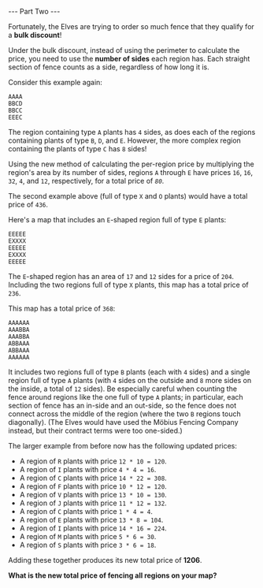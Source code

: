 --- Part Two ---

Fortunately, the Elves are trying to order so much fence that they qualify for a **bulk discount**!

Under the bulk discount, instead of using the perimeter to calculate the price, you need to use the **number of sides** each region has. Each straight section of fence counts as a side, regardless of how long it is.

Consider this example again:

```
AAAA
BBCD
BBCC
EEEC
```

The region containing type `A` plants has `4` sides, as does each of the regions containing plants of type `B`, `D`, and `E`. However, the more complex region containing the plants of type `C` has `8` sides!

Using the new method of calculating the per-region price by multiplying the region's area by its number of sides, regions `A` through `E` have prices `16`, `16`, `32`, `4`, and `12`, respectively, for a total price of *`80`*.

The second example above (full of type `X` and `O` plants) would have a total price of `436`.

Here's a map that includes an `E`-shaped region full of type `E` plants:

```
EEEEE
EXXXX
EEEEE
EXXXX
EEEEE
```

The `E`-shaped region has an area of `17` and `12` sides for a price of `204`. Including the two regions full of type `X` plants, this map has a total price of `236`.

This map has a total price of `368`:

```
AAAAAA
AAABBA
AAABBA
ABBAAA
ABBAAA
AAAAAA
```

It includes two regions full of type `B` plants (each with `4` sides) and a single region full of type `A` plants (with `4` sides on the outside and `8` more sides on the inside, a total of `12` sides). Be especially careful when counting the fence around regions like the one full of type `A` plants; in particular, each section of fence has an in-side and an out-side, so the fence does not connect across the middle of the region (where the two `B` regions touch diagonally). (The Elves would have used the Möbius Fencing Company instead, but their contract terms were too one-sided.)

The larger example from before now has the following updated prices:

 * A region of `R` plants with price `12 * 10 = 120`.
 * A region of `I` plants with price `4 * 4 = 16`.
 * A region of `C` plants with price `14 * 22 = 308`.
 * A region of `F` plants with price `10 * 12 = 120`.
 * A region of `V` plants with price `13 * 10 = 130`.
 * A region of `J` plants with price `11 * 12 = 132`.
 * A region of `C` plants with price `1 * 4 = 4`.
 * A region of `E` plants with price `13 * 8 = 104`.
 * A region of `I` plants with price `14 * 16 = 224`.
 * A region of `M` plants with price `5 * 6 = 30`.
 * A region of `S` plants with price `3 * 6 = 18`.

Adding these together produces its new total price of **1206**.

**What is the new total price of fencing all regions on your map?**
